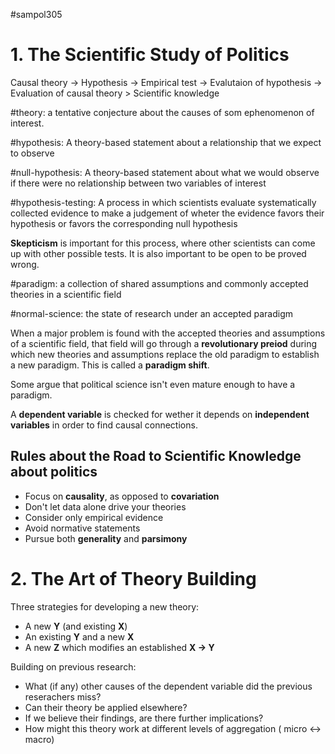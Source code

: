 #sampol305 

# 1. The Scientific Study of Politics

Causal theory -> Hypothesis -> Empirical test -> Evalutaion of hypothesis -> Evaluation of causal theory > Scientific knowledge

#theory: a tentative conjecture about the causes of som ephenomenon of interest. 

#hypothesis: A theory-based statement about a relationship that we expect to observe

#null-hypothesis: A theory-based statement about what we would observe if there were no relationship between two variables of interest

#hypothesis-testing: A process in which scientists evaluate systematically collected evidence to make a judgement of wheter the evidence favors their hypothesis or favors the corresponding null hypothesis

**Skepticism** is important for this process, where other scientists can come up with other possible tests. It is also important to be open to be proved wrong. 

#paradigm: a collection of shared assumptions and commonly accepted theories in a scientific field

#normal-science: the state of research under an accepted paradigm

When a major problem is found with the accepted theories and assumptions of a scientific field, that field will go through a **revolutionary preiod** during which new theories and assumptions replace the old paradigm to establish a new paradigm. This is called a **paradigm shift**.

Some argue that political science isn't even mature enough to have a paradigm. 

A **dependent variable** is checked for wether it depends on **independent variables** in order to find causal connections. 

## Rules about the Road to Scientific Knowledge about politics

- Focus on **causality**, as opposed to **covariation**
- Don't let data alone drive your theories
- Consider only empirical evidence
- Avoid normative statements
- Pursue both **generality** and **parsimony**

# 2. The Art of Theory Building

Three strategies for developing a new theory:
- A new **Y** (and existing **X**)
- An existing **Y** and a new **X**
- A new **Z** which modifies an established **X -> Y**

Building on previous research:
- What (if any) other causes of the dependent variable did the previous reserachers miss?
- Can their theory be applied elsewhere?
- If we believe their findings, are there further implications?
- How might this theory work at different levels of aggregation ( micro <-> macro)